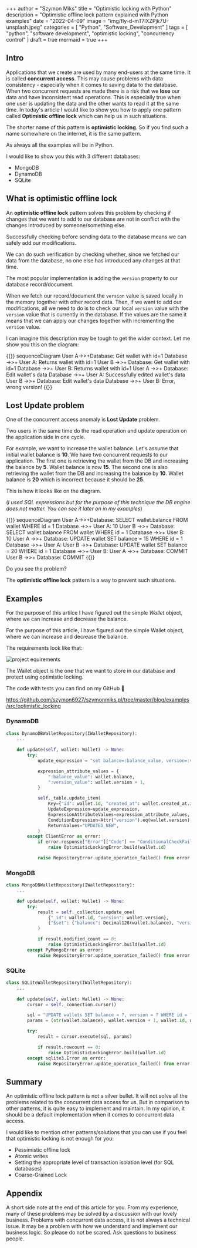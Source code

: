 +++
author = "Szymon Miks"
title = "Optimistic locking with Python"
description = "Optimistic offline lock pattern explained with Python examples"
date = "2022-04-09"
image = "img/fly-d-mT7lXZPjk7U-unsplash.jpeg"
categories = [
     "Python", "Software_Development"
]
tags = [
    "python", "software development", "optimistic locking", "concurrency control"
]
draft = true
mermaid = true
+++

## Intro

Applications that we create are used by many end-users at the same time. It is called **concurrent access**.
This may cause problems with data consistency - especially when it comes to saving data to the database.
When two concurrent requests are made there is a risk that we **lose** our data and have inconsistent read operations.
This is especially true when one user is updating the data and the other wants to read it at the same time.
In today's article I would like to show you how to apply one pattern called **Optimistic offline lock** which
can help us in such situations.

The shorter name of this pattern is **optimistic locking**. So if you find such a name somewhere on the internet, it is the same pattern.

As always all the examples will be in Python.

I would like to show you this with 3 different databases:
- MongoDB
- DynamoDB
- SQLite

## What is optimistic offline lock

An **optimistic offline lock** pattern solves this problem by checking if changes that we want to add to our database are not in conflict with the changes introduced by someone/something else.

Successfully checking before sending data to the database means we can safely add our modifications.

We can do such verification by checking whether, since we fetched our data from the database, no one else has introduced any changes at that time.

The most popular implementation is adding the `version` property to our database record/document.

When we fetch our record/document the `version` value is saved locally in the memory together with other record data.
Then, if we want to add our modifications, all we need to do is to check our local `version` value with the `version` value that is currently in the database. 
If the values are the same it means that we can apply our changes together with incrementing the `version` value.

I can imagine this description may be tough to get the wider context. Let me show you this on the diagram:

{{<mermaid>}}
sequenceDiagram
    User A->>+Database: Get wallet with id=1 
    Database ->>+ User A: Returns wallet with id=1
    User B ->>+ Database: Get wallet with id=1
    Database ->>+ User B: Returns wallet with id=1
    User A ->>+ Database: Edit wallet's data
    Database ->>+ User A:  Successfully edited wallet's data
    User B ->>+ Database: Edit wallet's data
    Database ->>+ User B: Error, wrong version!
{{</mermaid>}}


## Lost Update problem

One of the concurrent access anomaly is **Lost Update** problem. 

Two users in the same time do the read operation and update operation on the application side in one cycle. 

For example, we want to increase the wallet balance. Let's assume that initial wallet balance is **10**. 
We have two concurrent requests to our application. 
The first one is retrieving the wallet from the DB and increasing the balance by **5**. Wallet balance is now **15**.
The second one is also retrieving the wallet from the DB and increasing the balance by **10**. Wallet balance is **20** which
is incorrect because it should be **25**.

This is how it looks like on the diagram.

(*I used SQL expressions but for the purpose of this technique the DB engine does not matter. You can see it later on
in my examples*)

{{<mermaid>}}
sequenceDiagram
    User A->>+Database: SELECT wallet.balance FROM wallet WHERE id = 1 
    Database ->>+ User A: 10
    User B ->>+ Database: SELECT wallet.balance FROM wallet WHERE id = 1
    Database ->>+ User B: 10
    User A ->>+ Database: UPDATE wallet SET balance = 15 WHERE id = 1
    Database ->>+ User A: 
    User B ->>+ Database: UPDATE wallet SET balance = 20 WHERE id = 1
    Database ->>+ User B: 
    User A ->>+ Database: COMMIT
    User B ->>+ Database: COMMIT
{{</mermaid>}}

Do you see the problem?

The **optimistic offline lock** pattern is a way to prevent such situations. 

## Examples

For the purpose of this artilce I have figured out the simple *Wallet* object, where we can increase and decrease the balance.

For the purpose of this article, I have figured out the simple Wallet object, where we can increase and decrease the balance.

The requirements look like that:

![project equirements](img/project_requirements.png)

The Wallet object is the one that we want to store in our database and protect using optimistic locking.

The code with tests you can find on my GitHub :rocket:

https://github.com/szymon6927/szymonmiks.pl/tree/master/blog/examples/src/optimistic_locking

### DynamoDB
```python
class DynamoDBWalletRepository(IWalletRepository):
    ...
    
    def update(self, wallet: Wallet) -> None:
        try:
            update_expression = "set balance=:balance_value, version=:version_value"

            expression_attribute_values = {
                ":balance_value": wallet.balance,
                ":version_value": wallet.version + 1,
            }

            self._table.update_item(
                Key={"id": wallet.id, "created_at": wallet.created_at.isoformat()},
                UpdateExpression=update_expression,
                ExpressionAttributeValues=expression_attribute_values,  # type: ignore
                ConditionExpression=Attr("version").eq(wallet.version),
                ReturnValues="UPDATED_NEW",
            )
        except ClientError as error:
            if error.response["Error"]["Code"] == "ConditionalCheckFailedException":
                raise OptimisticLockingError.build(wallet.id)

            raise RepositoryError.update_operation_failed() from error

```

### MongoDB
```python
class MongoDBWalletRepository(IWalletRepository):
    ...

    def update(self, wallet: Wallet) -> None:
        try:
            result = self._collection.update_one(
                {"_id": wallet.id, "version": wallet.version},
                {"$set": {"balance": Decimal128(wallet.balance), "version": wallet.version + 1}},
            )

            if result.modified_count == 0:
                raise OptimisticLockingError.build(wallet.id)
        except PyMongoError as error:
            raise RepositoryError.update_operation_failed() from error

```

### SQLite
```python
class SQLiteWalletRepository(IWalletRepository):
    ...
    
    def update(self, wallet: Wallet) -> None:
        cursor = self._connection.cursor()

        sql = "UPDATE wallets SET balance = ?, version = ? WHERE id = ? AND version = ?"
        params = (str(wallet.balance), wallet.version + 1, wallet.id, wallet.version)

        try:
            result = cursor.execute(sql, params)

            if result.rowcount == 0:
                raise OptimisticLockingError.build(wallet.id)
        except sqlite3.Error as error:
            raise RepositoryError.update_operation_failed() from error

```

## Summary

An optimistic offline lock pattern is not a silver bullet. 
It will not solve all the problems related to the concurrent data access for us.
But in comparison to other patterns, it is quite easy to implement and maintain. 
In my opinion, it should be a default implementation when it comes to concurrent data access.

I would like to mention other patterns/solutions that you can use if you feel that optimistic locking is not enough for you:
- Pessimistic offline lock
- Atomic writes
- Setting the appropriate level of transaction isolation level (for SQL databases)
- Coarse-Grained Lock


## Appendix

A short side note at the end of this article for you.
From my experience, many of these problems may be solved by a discussion with our lovely business. 
Problems with concurrent data access, it is not always a technical issue. It may be a problem with how we understand and implement our business logic.
So please do not be scared. 
Ask questions to business people.
